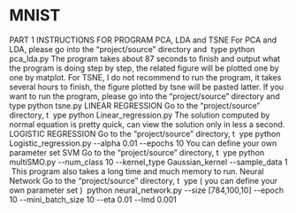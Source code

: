 # MNIST
PART 1 INSTRUCTIONS FOR PROGRAM
PCA, LDA and TSNE
For PCA and LDA, please go into the “project/source” directory and ​ type
python ​ pca_lda.py
The program takes about 87 seconds to finish and output what the program is doing step
by step, the related figure will be plotted one by one by matplot.
For TSNE, I do not recommend to run the program, it takes several hours to finish, the
figure plotted by tsne will be pasted latter. If you want to run the program, please go into the
“project/source” directory and ​ type
python tsne.py
LINEAR REGRESSION
Go to the “project/source” directory, t ​ ype
python Linear_regression.py
The solution computed by normal equation is pretty quick, can view the solution only in
less a second.
LOGISTIC REGRESSION
Go to the “project/source” directory, t ​ ype
python Logistic_regression.py --alpha 0.01 --epochs 10
You can define your own parameter set
SVM
Go to the “project/source” directory, t ​ ype
python multiSMO.py --num_class 10 --kernel_type Gaussian_kernel
--sample_data 1 ​ This program also takes a long time and much memory to run.
Neural Network
Go to the “project/source” directory, t ​ ype (​ you can define your own parameter set ) ​
python neural_network.py --size [784,100,10] --epoch 10 --mini_batch_size 10 --eta 0.01 --lmd
0.001
